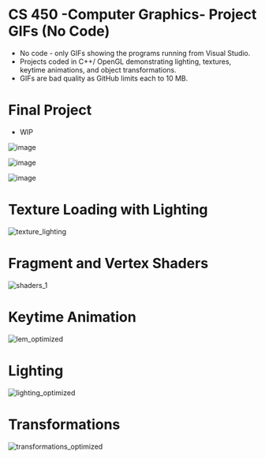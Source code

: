 # CS 450 -Computer Graphics- Project GIFs (No Code)

- No code - only GIFs showing the programs running from Visual Studio.
- Projects coded in C++/ OpenGL demonstrating lighting, textures, keytime animations, and object transformations.
- GIFs are bad quality as GitHub limits each to 10 MB.

# Final Project

- WIP

![image](https://github.com/Mike11199/CS-450-Computer-Graphics-GIFs/assets/91037796/0168957a-d35d-43cc-b388-58e6058fa172)

![image](https://github.com/Mike11199/CS-450-Computer-Graphics-GIFs/assets/91037796/acdb53e3-2bc3-4b6d-a5cc-5f4a90ce6a19)

![image](https://github.com/Mike11199/CS-450-Computer-Graphics-GIFs/assets/91037796/42657e8e-1f0e-4a35-89c9-e26564591239)


# Texture Loading with Lighting

![texture_lighting](https://github.com/Mike11199/CS-450-Computer-Graphics-GIFs/assets/91037796/118ba57c-72a7-4004-9a2d-0b452cfa00ec)

# Fragment and Vertex Shaders 

![shaders_1](https://github.com/Mike11199/CS-450-Computer-Graphics-GIFs/assets/91037796/4a4800da-f2de-4776-aa9d-0db7a82238a5)

# Keytime Animation

![lem_optimized](https://github.com/Mike11199/CS-450-Computer-Graphics-GIFs/assets/91037796/c199646d-5dd0-4fcb-95c4-cd13c69545b7)

# Lighting

![lighting_optimized](https://github.com/Mike11199/CS-450-Computer-Graphics-GIFs/assets/91037796/a49ef7c9-48d3-4bd6-88fe-017aaa363d41)

# Transformations

![transformations_optimized](https://github.com/Mike11199/CS-450-Computer-Graphics-GIFs/assets/91037796/a19d6a65-18db-4808-824b-0651cf94e79e)

